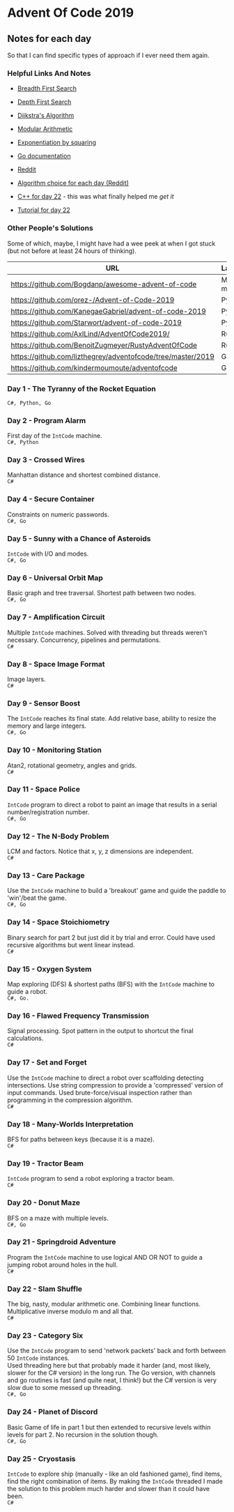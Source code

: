 # Advent Of Code 2019

## Notes for each day
So that I can find specific types of approach if I ever need them again.

### Helpful Links And Notes
* [Breadth First Search](https://en.wikipedia.org/wiki/Breadth-first_search)
* [Depth First Search](https://en.wikipedia.org/wiki/Depth-first_search)
* [Dijkstra's Algorithm](https://en.wikipedia.org/wiki/Dijkstra%27s_algorithm)

* [Modular Arithmetic](https://en.wikipedia.org/wiki/Modular_arithmetic)
* [Exponentiation by squaring](https://en.wikipedia.org/wiki/Exponentiation_by_squaring)
* [Go documentation](https://golang.org/doc/)
* [Reddit](https://www.reddit.com/r/adventofcode/)
* [Algorithm choice for each day (Reddit)](https://www.reddit.com/r/adventofcode/comments/ehks6w/algorithm_choice_for_each_day/fcjuyxn?utm_source=share&utm_medium=web2x)
* [C++ for day 22](https://www.reddit.com/r/adventofcode/comments/eepz2i/2019_day_22_part_2_clean_annotated_solution_in_c/) - this was what finally helped me *get it*
* [Tutorial for day 22](https://codeforces.com/blog/entry/72593)


### Other People's Solutions
Some of which, maybe, I might have had a wee peek at when I got stuck (but not before at least 24 hours of thinking).

| URL                                      | Language(s) |
|------------------------------------------|----------|
| https://github.com/Bogdanp/awesome-advent-of-code | Many, many... |
| https://github.com/orez-/Advent-of-Code-2019 | Python |
| https://github.com/KanegaeGabriel/advent-of-code-2019 | Python |
| https://github.com/Starwort/advent-of-code-2019 | Python |
| https://github.com/AxlLind/AdventOfCode2019/ | Rust |
| https://github.com/BenoitZugmeyer/RustyAdventOfCode | Rust |
| https://github.com/lizthegrey/adventofcode/tree/master/2019 |Go |
| https://github.com/kindermoumoute/adventofcode | Go |


### Day 1 - The Tyranny of the Rocket Equation
`C#, Python, Go`

### Day 2 - Program Alarm
First day of the `IntCode` machine.    
`C#, Python`

### Day 3 - Crossed Wires
Manhattan distance and shortest combined distance.    
`C#`

### Day 4 - Secure Container
Constraints on numeric passwords.    
`C#, Go`

### Day 5 - Sunny with a Chance of Asteroids
`IntCode` with I/O and modes.    
`C#, Go`

### Day 6 - Universal Orbit Map
Basic graph and tree traversal. Shortest path between two nodes.    
`C#, Go`

### Day 7 - Amplification Circuit
Multiple `IntCode` machines. Solved with threading but threads weren't necessary. Concurrency, pipelines and permutations.    
`C#`

### Day 8 - Space Image Format
Image layers.    
`C#`

### Day 9 - Sensor Boost
The `IntCode` reaches its final state. Add relative base, ability to resize the memory and large integers.    
`C#, Go`

### Day 10 - Monitoring Station
Atan2, rotational geometry, angles and grids.    
`C#`

### Day 11 - Space Police
`IntCode` program to direct a robot to paint an image that results in a serial number/registration number.    
`C#, Go`

### Day 12 - The N-Body Problem
LCM and factors. Notice that x, y, z dimensions are independent.    
`C#`

### Day 13 - Care Package
Use the `IntCode` machine to build a 'breakout' game and guide the paddle to 'win'/beat the game.    
`C#, Go`

### Day 14 - Space Stoichiometry
Binary search for part 2 but just did it by trial and error. Could have used recursive algorithms but went linear instead.    
`C#`

### Day 15 - Oxygen System
Map exploring (DFS) & shortest paths (BFS) with the `IntCode` machine to guide a robot.   
`C#, Go.`

### Day 16 - Flawed Frequency Transmission
Signal processing. Spot pattern in the output to shortcut the final calculations.    
`C#`

### Day 17 - Set and Forget
Use the `IntCode` machine to direct a robot over scaffolding detecting intersections. Use string compression to provide a 'compressed' version of input commands. Used brute-force/visual inspection rather than programming in the compression algorithm.    
`C#`

### Day 18 - Many-Worlds Interpretation
BFS for paths between keys (because it is a maze).    
`C#`

### Day 19 - Tractor Beam
`IntCode` program to send a robot exploring a tractor beam.    
`C#`

### Day 20 - Donut Maze
BFS on a maze with multiple levels.    
`C#, Go`

### Day 21 - Springdroid Adventure
Program the `IntCode` machine to use logical AND OR NOT to guide a jumping robot around holes in the hull.    
`C#`

### Day 22 - Slam Shuffle
The big, nasty, modular arithmetic one. Combining linear functions. Multiplicative inverse modulo m and all that.    
`C#`

### Day 23 - Category Six
Use the `IntCode` program to send 'network packets' back and forth between 50 `IntCode` instances.   
Used threading here but that probably made it harder (and, most likely, slower for the C# version) in the long run. The Go version, with channels and go routines is fast (and quite neat, I think!) but the C# version is very slow due to some messed up threading.    
`C#, Go`

### Day 24 - Planet of Discord
Basic Game of life in part 1 but then extended to recursive levels within levels for part 2. No recursion in the solution though.    
`C#, Go`

### Day 25 - Cryostasis 
`IntCode` to explore ship (manually - like an old fashioned game), find items, find the right combination of items. By making the `IntCode` threaded I made the solution to this problem much harder and slower than it could have been.    
`C#`
